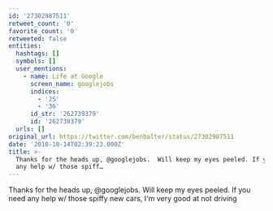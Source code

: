 ```yaml
---
id: '27302987511'
retweet_count: '0'
favorite_count: '0'
retweeted: false
entities:
  hashtags: []
  symbols: []
  user_mentions:
    - name: Life at Google
      screen_name: googlejobs
      indices:
        - '25'
        - '36'
      id_str: '262739379'
      id: '262739379'
  urls: []
original_url: https://twitter.com/benbalter/status/27302987511
date: '2010-10-14T02:39:23.000Z'
title: >-
  Thanks for the heads up, @googlejobs.  Will keep my eyes peeled. If you need
  any help w/ those spiff…
---
```


Thanks for the heads up, @googlejobs.  Will keep my eyes peeled. If you need any help w/ those spiffy new cars, I'm very good at not driving
